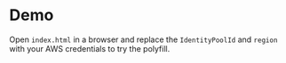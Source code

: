 # Demo

Open `index.html` in a browser and replace the `IdentityPoolId` and `region` with your AWS credentials to try the polyfill.
